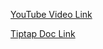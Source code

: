 [YouTube Video Link](https://youtu.be/zrde4KwisUM?si=Y6skNfmaRAftblep)

[Tiptap Doc Link](https://tiptap.dev/)